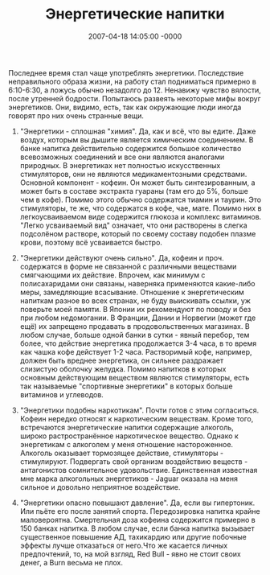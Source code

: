 ﻿---
layout: post
title:  "Энергетические напитки"
date: 2007-04-18 14:05:00 -0000
tags: blog
---

Последнее время стал чаще употреблять энергетики. Последствие неправильного образа жизни, на работу стал подниматься примерно в 6:10-6:30, а ложусь обычно незадолго до 12. Ненавижу чувство вялости, после утренней бодрости. Попытаюсь развеять некоторые мифы вокруг энергетиков. Они, видимо, есть, так как окружающие люди иногда говорят про них очень странные вещи.

1. "Энергетики - сплошная "химия". Да, как и всё, что вы едите. Даже воздух, которым вы дышите является химическим соединением. В банке напитка действительно содержится большое количество всевозможных соединений и все они являются аналогами природных. В энергетиках нет полностью искусственных стимуляторов, они не являются медикаментозными средствами. Основной компонент - кофеин. Он может быть синтезированным, а может быть в составе экстракта гуараны (там его до 5%, больше чем в кофе). Помимо этого обычно содержатся тиамин и таурин. Это стимуляторы, те же, что содержатся в кофе, чае, мате. Помимо них в легкоусваиваемом виде содержится глюкоза и комплекс витаминов. "Легко усваиваемый вид" означает, что они растворены в слегка подсолёном растворе, который по своему составу подобен плазме крови, поэтому всё усваивается быстро. 

2. "Энергетики действуют очень сильно". Да, кофеин и проч. содержатся в форме не связанной с различными веществами смягчающими их действие. Впрочем, как минимум с полисахаридами они связаны, наверняка применяются какие-либо меры, замедляющие всасывание. Отношение к энергетическим напиткам разное во всех странах, не буду выискивать ссылки, уж поверьте моей памяти. В Японии их рекомендуют по поводу и без при любом недомогании. В Франции, Дании и Норвегии (может где ещё) их запрещено продавать в продовольственных магазинах. В любом случае, больше одной банки в сутки - явный перебор, тем более, что действие энергетика продолжается 3-4 часа, в то время как чашка кофе действует 1-2 часа. Растворимый кофе, например, должен быть вреднее энергетика, он сильнее раздражает слизистую оболочку желудка. Помимо напитков в которых основным действующим веществом являются стимуляторы, есть так называемые "спортивные энергетики" в которых больше витаминов и углеводов.

3. "Энергетики подобны наркотикам". Почти готов с этим согласиться. Кофеин нередко относят к наркотическим веществам. Кроме того, встречаются энергетические напитки содержащие алкоголь, широко растространённое наркотическое вещество. Однако к энергетикам с алкоголем у меня отношение настороженное. Алкоголь оказывает тормозящее действие, стимуляторы - стимулируют. Подвергать свой организм воздействию веществ - антагонистов сомнительное удовольствие. Единственная известная мне марка алкогольных энергетиков - Jaguar оказала на меня сильное и довольно неприятное воздействие.

4. "Энергетики опасно повышают давление". Да, если вы гипертоник. Или пьёте его после занятий спорта. Передозировка напитка крайне маловероятна. Смертельная доза кофеина содержится примерно в 150 банках напитка. В любом случае, если банка напитка вызывает существенное повышение АД, тахикардию или другие побочные эффекты лучше отказаться от него.Что же касается личных предпочтений, то, на мой взгляд, Red Bull - явно не стоит своих денег, а Burn весьма не плох.